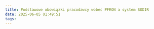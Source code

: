 ```yaml
---
title: Podstawowe obowiązki pracodawcy wobec PFRON a system SODIR
date: 2025-06-05 01:49:51
tags:
---
```

